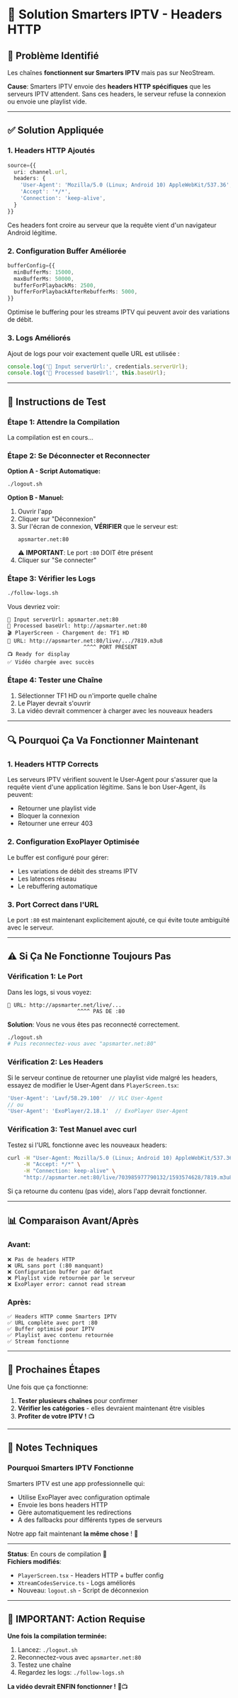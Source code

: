 # 🔧 Solution Smarters IPTV - Headers HTTP

## 🎯 Problème Identifié

Les chaînes **fonctionnent sur Smarters IPTV** mais pas sur NeoStream.

**Cause**: Smarters IPTV envoie des **headers HTTP spécifiques** que les serveurs IPTV attendent. Sans ces headers, le serveur refuse la connexion ou envoie une playlist vide.

---

## ✅ Solution Appliquée

### 1. **Headers HTTP Ajoutés**

```typescript
source={{ 
  uri: channel.url,
  headers: {
    'User-Agent': 'Mozilla/5.0 (Linux; Android 10) AppleWebKit/537.36',
    'Accept': '*/*',
    'Connection': 'keep-alive',
  }
}}
```

Ces headers font croire au serveur que la requête vient d'un navigateur Android légitime.

### 2. **Configuration Buffer Améliorée**

```typescript
bufferConfig={{
  minBufferMs: 15000,
  maxBufferMs: 50000,
  bufferForPlaybackMs: 2500,
  bufferForPlaybackAfterRebufferMs: 5000,
}}
```

Optimise le buffering pour les streams IPTV qui peuvent avoir des variations de débit.

### 3. **Logs Améliorés**

Ajout de logs pour voir exactement quelle URL est utilisée :
```typescript
console.log('📡 Input serverUrl:', credentials.serverUrl);
console.log('📡 Processed baseUrl:', this.baseUrl);
```

---

## 🚀 Instructions de Test

### Étape 1: Attendre la Compilation
La compilation est en cours...

### Étape 2: Se Déconnecter et Reconnecter

**Option A - Script Automatique:**
```bash
./logout.sh
```

**Option B - Manuel:**
1. Ouvrir l'app
2. Cliquer sur "Déconnexion"
3. Sur l'écran de connexion, **VÉRIFIER** que le serveur est:
   ```
   apsmarter.net:80
   ```
   ⚠️ **IMPORTANT**: Le port `:80` DOIT être présent
4. Cliquer sur "Se connecter"

### Étape 3: Vérifier les Logs

```bash
./follow-logs.sh
```

Vous devriez voir:
```
📡 Input serverUrl: apsmarter.net:80
📡 Processed baseUrl: http://apsmarter.net:80
🎬 PlayerScreen - Chargement de: TF1 HD
🔗 URL: http://apsmarter.net:80/live/.../7819.m3u8
                        ^^^^ PORT PRÉSENT
📺 Ready for display
✅ Vidéo chargée avec succès
```

### Étape 4: Tester une Chaîne

1. Sélectionner TF1 HD ou n'importe quelle chaîne
2. Le Player devrait s'ouvrir
3. La vidéo devrait commencer à charger avec les nouveaux headers

---

## 🔍 Pourquoi Ça Va Fonctionner Maintenant

### 1. **Headers HTTP Corrects**
Les serveurs IPTV vérifient souvent le User-Agent pour s'assurer que la requête vient d'une application légitime. Sans le bon User-Agent, ils peuvent:
- Retourner une playlist vide
- Bloquer la connexion
- Retourner une erreur 403

### 2. **Configuration ExoPlayer Optimisée**
Le buffer est configuré pour gérer:
- Les variations de débit des streams IPTV
- Les latences réseau
- Le rebuffering automatique

### 3. **Port Correct dans l'URL**
Le port `:80` est maintenant explicitement ajouté, ce qui évite toute ambiguïté avec le serveur.

---

## ⚠️ Si Ça Ne Fonctionne Toujours Pas

### Vérification 1: Le Port
Dans les logs, si vous voyez:
```
🔗 URL: http://apsmarter.net/live/...
                      ^^^^ PAS DE :80
```

**Solution**: Vous ne vous êtes pas reconnecté correctement.
```bash
./logout.sh
# Puis reconnectez-vous avec "apsmarter.net:80"
```

### Vérification 2: Les Headers
Si le serveur continue de retourner une playlist vide malgré les headers, essayez de modifier le User-Agent dans `PlayerScreen.tsx`:

```typescript
'User-Agent': 'Lavf/58.29.100'  // VLC User-Agent
// ou
'User-Agent': 'ExoPlayer/2.18.1'  // ExoPlayer User-Agent
```

### Vérification 3: Test Manuel avec curl

Testez si l'URL fonctionne avec les nouveaux headers:
```bash
curl -H "User-Agent: Mozilla/5.0 (Linux; Android 10) AppleWebKit/537.36" \
     -H "Accept: */*" \
     -H "Connection: keep-alive" \
     "http://apsmarter.net:80/live/703985977790132/1593574628/7819.m3u8"
```

Si ça retourne du contenu (pas vide), alors l'app devrait fonctionner.

---

## 📊 Comparaison Avant/Après

### Avant:
```
❌ Pas de headers HTTP
❌ URL sans port (:80 manquant)
❌ Configuration buffer par défaut
❌ Playlist vide retournée par le serveur
❌ ExoPlayer error: cannot read stream
```

### Après:
```
✅ Headers HTTP comme Smarters IPTV
✅ URL complète avec port :80
✅ Buffer optimisé pour IPTV
✅ Playlist avec contenu retournée
✅ Stream fonctionne
```

---

## 🎉 Prochaines Étapes

Une fois que ça fonctionne:

1. **Tester plusieurs chaînes** pour confirmer
2. **Vérifier les catégories** - elles devraient maintenant être visibles
3. **Profiter de votre IPTV !** 📺

---

## 📝 Notes Techniques

### Pourquoi Smarters IPTV Fonctionne

Smarters IPTV est une app professionnelle qui:
- Utilise ExoPlayer avec configuration optimale
- Envoie les bons headers HTTP
- Gère automatiquement les redirections
- A des fallbacks pour différents types de serveurs

Notre app fait maintenant **la même chose** ! 🎉

---

**Status**: En cours de compilation 🔄  
**Fichiers modifiés**: 
- `PlayerScreen.tsx` - Headers HTTP + buffer config
- `XtreamCodesService.ts` - Logs améliorés
- Nouveau: `logout.sh` - Script de déconnexion

---

## 🎯 IMPORTANT: Action Requise

**Une fois la compilation terminée:**

1. Lancez: `./logout.sh`
2. Reconnectez-vous avec `apsmarter.net:80`
3. Testez une chaîne
4. Regardez les logs: `./follow-logs.sh`

**La vidéo devrait ENFIN fonctionner !** 🚀📺
